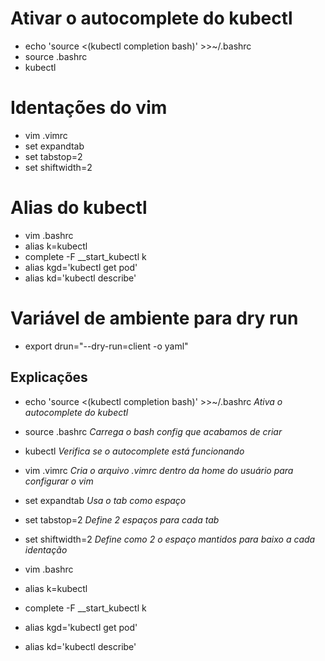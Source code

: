 # Ativar o autocomplete do kubectl

- echo 'source <(kubectl completion bash)' >>~/.bashrc 
- source .bashrc
- kubectl 

# Identações do vim

- vim .vimrc 
- set expandtab 
- set tabstop=2
- set shiftwidth=2 

# Alias do kubectl

- vim .bashrc
- alias k=kubectl
- complete -F __start_kubectl k
- alias kgd='kubectl get pod'
- alias kd='kubectl describe'

# Variável de ambiente para dry run

- export drun="--dry-run=client -o yaml"

## Explicações

- echo 'source <(kubectl completion bash)' >>~/.bashrc *Ativa o autocomplete do kubectl*

- source .bashrc *Carrega o bash config que acabamos de criar*

- kubectl *Verifica se o autocomplete está funcionando*

- vim .vimrc *Cria o arquivo .vimrc dentro da home do usuário para configurar o vim* 

- set expandtab *Usa o tab como espaço*

- set tabstop=2 *Define 2 espaços para cada tab*

- set shiftwidth=2 *Define como 2 o espaço mantidos para baixo a cada identação*

- vim .bashrc

- alias k=kubectl

- complete -F __start_kubectl k

- alias kgd='kubectl get pod'

- alias kd='kubectl describe'

